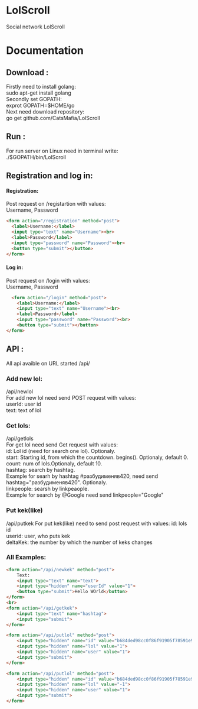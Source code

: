 # LolScroll

Social network LolScroll

# Documentation
## Download :
  Firstly need to install golang:  
  sudo apt-get install golang  
  Secondly set GOPATH:  
  exprot GOPATH=$HOME/go  
  Next need download repository:  
  go get github.com/CatsMafia/LolScroll  
## Run :
  For run server on Linux need in terminal write:  
    ./$GOPATH/bin/LolScroll
## Registration and log in:
#### Registration:
  Post request on /registartion with values:  
  Username, Password  
  ``` html
  <form action="/registration" method="post">
	<label>Username:</label>
	<input type="text" name="Username"><br>
	<label>Password</label>
	<input type="password" name="Password"><br>
	<button type="submit"></button>
</form>
  ```
#### Log in:
  Post request on /login with values:  
  Username, Password  
``` html
  <form action="/login" method="post">
	<label>Username:</label>
	<input type="text" name="Username"><br>
	<label>Password</label>
	<input type="password" name="Password"><br>
	<button type="submit"></button>
</form>
```
## API :
  All api avaible on URL started /api/
### Add new lol:
  /api/newlol  
  For add new lol need send POST request with values:   
  userId: user id  
  text: text of lol  
### Get lols:  
  /api/getlols  
  For get lol need send Get request with values:  
  id: Lol id (need for search one lol). Optionaly.  
  start: Starting id, from which the countdown. begins(). Optionaly, default 0.  
  count: num of lols.Optionaly, default 10.    
  hashtag: search by hashtag.  
  Example for searh by hashtag #разбудименяв420, need send hashtag="разбудименяв420". Optionaly.  
  linkpeople: searsh by linkpeaople.  
  Example for search by @Google need send linkpeople="Google"
### Put kek(like)
  /api/putkek
  For put kek(like) need to send post request with values:
  id: lols id  
  userid: user, who puts kek  
  deltaKek: the number by which the number of keks changes  

### All Examples:
```html
<form action="/api/newkek" method="post">
	Text:
	<input type="text" name="text">
	<input type="hidden" name="userId" value="1"> 
	<button type="submit">Hello WOrld</button>
</form>
<br>
<form action="/api/getkek">
	<input type="text" name="hashtag">
	<input type="submit">
</form>

<form action="/api/putlol" method="post">
	<input type="hidden" name="id" value="b684ded98cc0f86f91905f78591e9080">
	<input type="hidden" name="lol" value="1">
	<input type="hidden" name="user" value="1">
	<input type="submit">
</form>

<form action="/api/putlol" method="post">
	<input type="hidden" name="id" value="b684ded98cc0f86f91905f78591e9080">
	<input type="hidden" name="lol" value="-1">
	<input type="hidden" name="user" value="1">
	<input type="submit">
</form>
```

